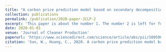 ```yaml
---
title: "A carbon price prediction model based on secondary decomposition algorithm and optimized back propagation neural network"
collection: publications
permalink: /publication/2020-paper-JCLP-2
excerpt: 'This paper is about the number 1. The number 2 is left for future work.'
date: 2020-01-01
venue: 'Journal of Cleaner Production'
paperurl: 'https://www.sciencedirect.com/science/article/abs/pii/S0959652619335413'
citation: 'Sun, W., Huang, C., 2020. A carbon price prediction model based on secondary decomposition algorithm and optimized back propagation neural network. J. Clean. Prod. 243. https://doi.org/10.1016/j.jclepro.2019.118671'
---
```


